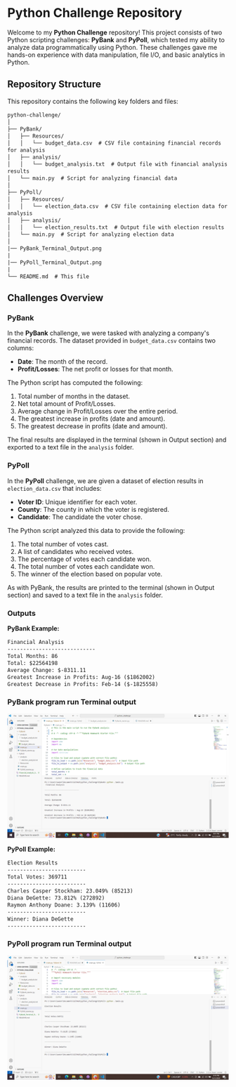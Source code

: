 # Python Challenge Repository

Welcome to my **Python Challenge** repository! This project consists of two Python scripting challenges: **PyBank** and **PyPoll**, which tested my ability to analyze data programmatically using Python. These challenges gave me hands-on experience with data manipulation, file I/O, and basic analytics in Python.

## Repository Structure

This repository contains the following key folders and files:

```
python-challenge/
│
├── PyBank/
│   ├── Resources/
│   │   └── budget_data.csv  # CSV file containing financial records for analysis
│   ├── analysis/
│   │   └── budget_analysis.txt  # Output file with financial analysis results
│   └── main.py  # Script for analyzing financial data
│
├── PyPoll/
│   ├── Resources/
│   │   └── election_data.csv  # CSV file containing election data for analysis
│   ├── analysis/
│   │   └── election_results.txt  # Output file with election results
│   └── main.py  # Script for analyzing election data
│
|── PyBank_Terminal_Output.png
|
|── PyPoll_Terminal_Output.png
|
└── README.md  # This file
```

## Challenges Overview

### PyBank
In the **PyBank** challenge, we were tasked with analyzing a company's financial records. The dataset provided in `budget_data.csv` contains two columns:
- **Date**: The month of the record.
- **Profit/Losses**: The net profit or losses for that month.

The Python script has computed the following:
1. Total number of months in the dataset.
2. Net total amount of Profit/Losses.
3. Average change in Profit/Losses over the entire period.
4. The greatest increase in profits (date and amount).
5. The greatest decrease in profits (date and amount).

The final results are displayed in the terminal (shown in Output section) and exported to a text file in the `analysis` folder.

### PyPoll
In the **PyPoll** challenge, we are given a dataset of election results in `election_data.csv` that includes:
- **Voter ID**: Unique identifier for each voter.
- **County**: The county in which the voter is registered.
- **Candidate**: The candidate the voter chose.

The Python script analyzed this data to provide the following:
1. The total number of votes cast.
2. A list of candidates who received votes.
3. The percentage of votes each candidate won.
4. The total number of votes each candidate won.
5. The winner of the election based on popular vote.

As with PyBank, the results are printed to the terminal (shown in Output section) and saved to a text file in the `analysis` folder.


### Outputs

**PyBank Example:**

```
Financial Analysis
----------------------------
Total Months: 86
Total: $22564198
Average Change: $-8311.11
Greatest Increase in Profits: Aug-16 ($1862002)
Greatest Decrease in Profits: Feb-14 ($-1825558)
```

### PyBank program run Terminal output
![alt text](PyBank_Terminal_Output.png)


**PyPoll Example:**

```
Election Results
-------------------------
Total Votes: 369711
-------------------------
Charles Casper Stockham: 23.049% (85213)
Diana DeGette: 73.812% (272892)
Raymon Anthony Doane: 3.139% (11606)
-------------------------
Winner: Diana DeGette
-------------------------
```
### PyPoll program run Terminal output
![alt text](PyPoll_Terminal_Output.png)
